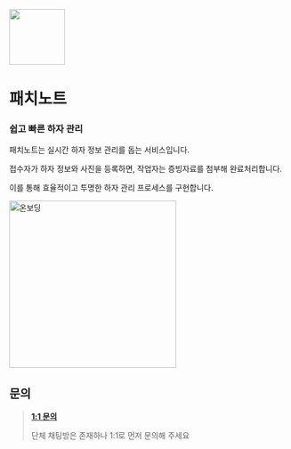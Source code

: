 <img src="https://github.com/user-attachments/assets/03cd71e2-0dc1-4718-b547-b91ccb1a1223" width=100/>

# 패치노트

### 쉽고 빠른 하자 관리

패치노트는 실시간 하자 정보 관리를 돕는 서비스입니다.

접수자가 하자 정보와 사진을 등록하면, 작업자는 증빙자료를 첨부해 완료처리합니다.

이를 통해 효율적이고 투명한 하자 관리 프로세스를 구현합니다.

<img width="300" alt="온보딩" src="https://github.com/user-attachments/assets/8ecad5ef-b304-4fdc-8cf7-de8ea1cebe95">

## 문의

>
>**[1:1 문의](https://open.kakao.com/o/scxUP2Vg)**
>
>단체 채팅방은 존재하나 1:1로 먼저 문의해 주세요
>
